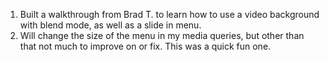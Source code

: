 1. Built a walkthrough from Brad T. to learn how to use a video background with blend mode, as well as a slide in menu. 
2. Will change the size of the menu in my media queries, but other than that not much to improve on or fix. This was a quick fun one. 
